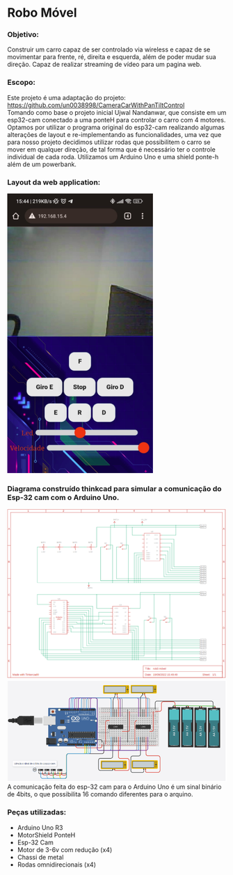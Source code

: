 # Robo Móvel
### Objetivo:
Construir um carro capaz de ser controlado via wireless e capaz de se movimentar para frente, ré, direita e esquerda, além de poder mudar sua direção. Capaz de realizar streaming de vídeo para um pagina web.<br>

### Escopo:
Este projeto é uma adaptação do projeto: https://github.com/un0038998/CameraCarWithPanTiltControl<br>
Tomando como base o projeto inicial Ujwal Nandanwar, que consiste em um esp32-cam conectado a uma ponteH para controlar o carro com 4 motores. Optamos por utilizar o programa original do esp32-cam realizando algumas alterações de layout e re-implementando as funcionalidades, uma vez que para nosso projeto decidimos utilizar rodas que possibilitem o carro se mover em qualquer direção, de tal forma que é necessário ter o controle individual de cada roda.
Utilizamos um Arduino Uno e uma shield ponte-h além de um powerbank.

### Layout da web application:
![Alt ou título da imagem](img/tele_de_controle.png)

### Diagrama construído thinkcad para simular a comunicação do Esp-32 cam com o Arduino Uno.
![Alt ou título da imagem](img/diagrama.png)
![Alt ou título da imagem](img/prototipo.png)
A comunicação feita do esp-32 cam para o Arduino Uno é um sinal binário de 4bits, o que possibilita 16 comando diferentes para o arquino.

### Peças utilizadas:
* Arduino Uno R3
* MotorShield PonteH
* Esp-32 Cam
* Motor de 3-6v com redução (x4)
* Chassi de metal
* Rodas omnidirecionais (x4)


